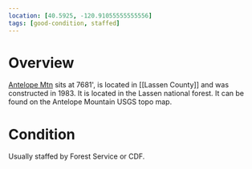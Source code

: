```yaml
---
location: [40.5925, -120.91055555555556]
tags: [good-condition, staffed]
---
```


# Overview

[Antelope Mtn](http://www.peakbagging.com/CALookoutPhotos/AntelopeMtn.html) sits at 7681', is located in [[Lassen County]] and was constructed in 1983. It is located in the Lassen national forest. It can be found on the Antelope Mountain USGS topo map.

# Condition

Usually staffed by Forest Service or CDF.